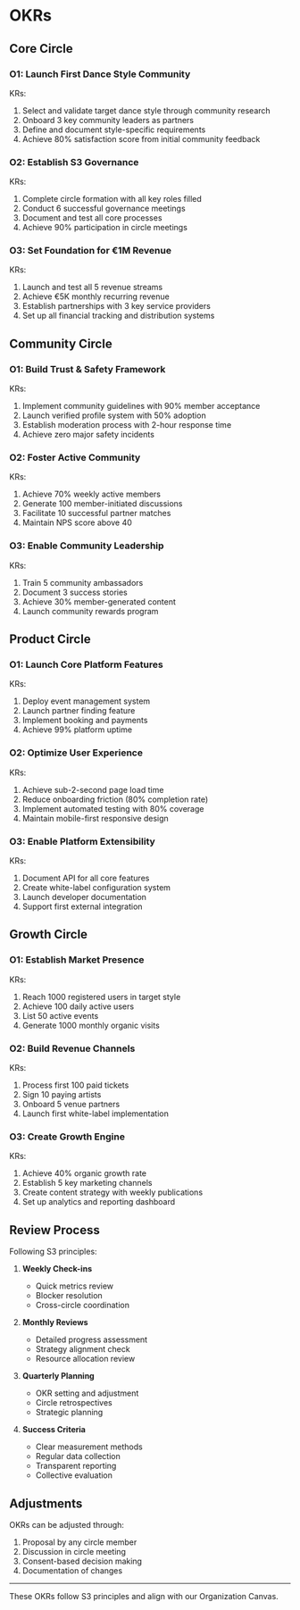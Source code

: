 # OKRs

## Core Circle

### O1: Launch First Dance Style Community

KRs:

1. Select and validate target dance style through community research
2. Onboard 3 key community leaders as partners
3. Define and document style-specific requirements
4. Achieve 80% satisfaction score from initial community feedback

### O2: Establish S3 Governance

KRs:

1. Complete circle formation with all key roles filled
2. Conduct 6 successful governance meetings
3. Document and test all core processes
4. Achieve 90% participation in circle meetings

### O3: Set Foundation for €1M Revenue

KRs:

1. Launch and test all 5 revenue streams
2. Achieve €5K monthly recurring revenue
3. Establish partnerships with 3 key service providers
4. Set up all financial tracking and distribution systems

## Community Circle

### O1: Build Trust & Safety Framework

KRs:

1. Implement community guidelines with 90% member acceptance
2. Launch verified profile system with 50% adoption
3. Establish moderation process with 2-hour response time
4. Achieve zero major safety incidents

### O2: Foster Active Community

KRs:

1. Achieve 70% weekly active members
2. Generate 100 member-initiated discussions
3. Facilitate 10 successful partner matches
4. Maintain NPS score above 40

### O3: Enable Community Leadership

KRs:

1. Train 5 community ambassadors
2. Document 3 success stories
3. Achieve 30% member-generated content
4. Launch community rewards program

## Product Circle

### O1: Launch Core Platform Features

KRs:

1. Deploy event management system
2. Launch partner finding feature
3. Implement booking and payments
4. Achieve 99% platform uptime

### O2: Optimize User Experience

KRs:

1. Achieve sub-2-second page load time
2. Reduce onboarding friction (80% completion rate)
3. Implement automated testing with 80% coverage
4. Maintain mobile-first responsive design

### O3: Enable Platform Extensibility

KRs:

1. Document API for all core features
2. Create white-label configuration system
3. Launch developer documentation
4. Support first external integration

## Growth Circle

### O1: Establish Market Presence

KRs:

1. Reach 1000 registered users in target style
2. Achieve 100 daily active users
3. List 50 active events
4. Generate 1000 monthly organic visits

### O2: Build Revenue Channels

KRs:

1. Process first 100 paid tickets
2. Sign 10 paying artists
3. Onboard 5 venue partners
4. Launch first white-label implementation

### O3: Create Growth Engine

KRs:

1. Achieve 40% organic growth rate
2. Establish 5 key marketing channels
3. Create content strategy with weekly publications
4. Set up analytics and reporting dashboard

## Review Process

Following S3 principles:

1. **Weekly Check-ins**

   - Quick metrics review
   - Blocker resolution
   - Cross-circle coordination

2. **Monthly Reviews**

   - Detailed progress assessment
   - Strategy alignment check
   - Resource allocation review

3. **Quarterly Planning**

   - OKR setting and adjustment
   - Circle retrospectives
   - Strategic planning

4. **Success Criteria**
   - Clear measurement methods
   - Regular data collection
   - Transparent reporting
   - Collective evaluation

## Adjustments

OKRs can be adjusted through:

1. Proposal by any circle member
2. Discussion in circle meeting
3. Consent-based decision making
4. Documentation of changes

---

These OKRs follow S3 principles and align with our Organization Canvas.
